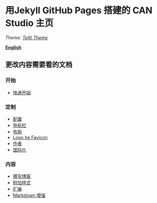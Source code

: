 # 用Jekyll GitHub Pages 搭建的 CAN Studio 主页
_Theme: [TeXt Theme](https://github.com/kitian616/jekyll-TeXt-theme)_

**[English](https://github.com/SUSTech-CANStudio/SUSTech-CANStudio.github.io/blob/master/README.md)**

## 更改内容需要看的文档

### 开始

- [快速开始](https://tianqi.name/jekyll-TeXt-theme/docs/en/quick-start)

### 定制

- [配置](https://tianqi.name/jekyll-TeXt-theme/docs/en/configuration)
- [导航栏](https://tianqi.name/jekyll-TeXt-theme/docs/en/navigation)
- [布局](https://tianqi.name/jekyll-TeXt-theme/docs/en/layouts)
- [Logo he Favicon](https://tianqi.name/jekyll-TeXt-theme/docs/en/logo-and-favicon)
- [作者](https://tianqi.name/jekyll-TeXt-theme/docs/en/authors)
- [国际化](https://tianqi.name/jekyll-TeXt-theme/docs/en/i18n)

### 内容

- [撰写博客](https://tianqi.name/jekyll-TeXt-theme/docs/en/writing-posts)
- [附加样式](https://tianqi.name/jekyll-TeXt-theme/docs/en/additional-styles)
- [扩展](https://tianqi.name/jekyll-TeXt-theme/docs/en/extensions)
- [Markdown 增强](https://tianqi.name/jekyll-TeXt-theme/docs/en/markdown-enhancements)
